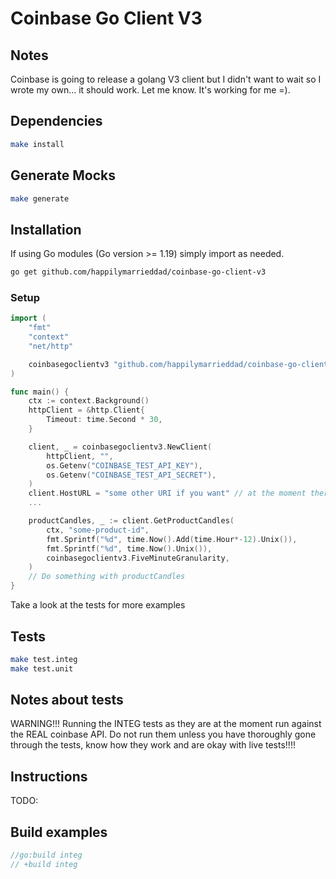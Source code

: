 Coinbase Go Client V3
============================

## Notes
Coinbase is going to release a golang V3 client but I didn't want to wait so I wrote my own... it should work. Let me know. It's working for me =).

## Dependencies
```sh
make install
```

## Generate Mocks
```sh
make generate
```

## Installation
If using Go modules (Go version >= 1.19) simply import as needed.
```sh
go get github.com/happilymarrieddad/coinbase-go-client-v3
```

### Setup
```go
import (
    "fmt"
    "context"
    "net/http"

    coinbasegoclientv3 "github.com/happilymarrieddad/coinbase-go-client-v3"
)

func main() {
    ctx := context.Background()
    httpClient = &http.Client{
        Timeout: time.Second * 30,
    }

    client, _ = coinbasegoclientv3.NewClient(
        httpClient, "", 
        os.Getenv("COINBASE_TEST_API_KEY"), 
        os.Getenv("COINBASE_TEST_API_SECRET"),
    )
    client.HostURL = "some other URI if you want" // at the moment there is no sandbox but in case there ever is...
    ...

    productCandles, _ := client.GetProductCandles(
        ctx, "some-product-id",
        fmt.Sprintf("%d", time.Now().Add(time.Hour*-12).Unix()),
        fmt.Sprintf("%d", time.Now().Unix()),
        coinbasegoclientv3.FiveMinuteGranularity,
    )
    // Do something with productCandles
}
```

Take a look at the tests for more examples

## Tests
```sh
make test.integ
make test.unit
```

## Notes about tests
WARNING!!! Running the INTEG tests as they are at the moment run against the REAL coinbase API. Do not run them unless you have thoroughly gone through the tests, know how they work and are okay with live tests!!!!

## Instructions
TODO:

## Build examples
```go
//go:build integ
// +build integ
```
